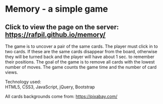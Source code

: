 # Memory - a simple game

## Click to view the page on the server: https://rafpil.github.io/memory/

The game is to uncover a pair of the same cards. 
The player must click in to two cards. 
If these are the same cards disappear from the board, otherwise they will be turned back and the player will have about 1 sec.
to remember their positions. The goal of the game is to remove all cards with the lowest number of moves.
The game counts the game time and the number of card views. <br />

Technology used: <br />
HTML5, CSS3, JavaScript, jQuery, Bootstrap <br />

All cards backgrounds come from: https://pixabay.com/
